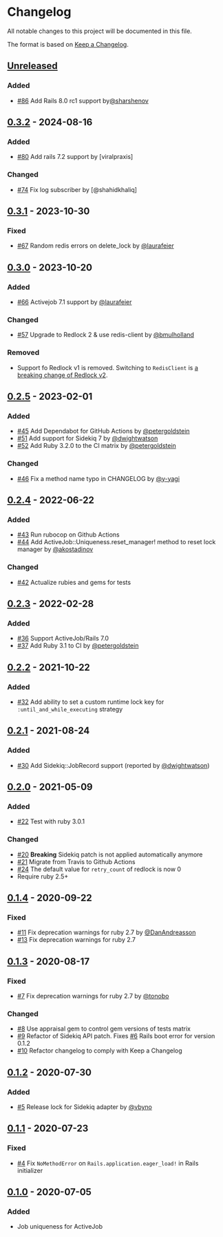 # Changelog
All notable changes to this project will be documented in this file.

The format is based on [Keep a Changelog](https://keepachangelog.com/en/1.0.0/).

## [Unreleased](https://github.com/veeqo/activejob-uniqueness/compare/v0.3.2...HEAD)

### Added

- [#86](https://github.com/veeqo/activejob-uniqueness/pull/86) Add Rails 8.0 rc1 support by[@sharshenov](https://github.com/sharshenov)

## [0.3.2](https://github.com/veeqo/activejob-uniqueness/compare/v0.3.1...v0.3.2) - 2024-08-16

### Added
- [#80](https://github.com/veeqo/activejob-uniqueness/pull/80) Add rails 7.2 support by [viralpraxis]

### Changed
- [#74](https://github.com/veeqo/activejob-uniqueness/pull/74) Fix log subscriber by [@shahidkhaliq]

## [0.3.1](https://github.com/veeqo/activejob-uniqueness/compare/v0.3.0...v0.3.1) - 2023-10-30

### Fixed

- [#67](https://github.com/veeqo/activejob-uniqueness/pull/67) Random redis errors on delete_lock by [@laurafeier](https://github.com/laurafeier)

## [0.3.0](https://github.com/veeqo/activejob-uniqueness/compare/v0.2.5...v0.3.0) - 2023-10-20

### Added
- [#66](https://github.com/veeqo/activejob-uniqueness/pull/66) Activejob 7.1 support by [@laurafeier](https://github.com/laurafeier)

### Changed
- [#57](https://github.com/veeqo/activejob-uniqueness/pull/57) Upgrade to Redlock 2 & use redis-client by [@bmulholland](https://github.com/bmulholland)

### Removed
- Support fo Redlock v1 is removed. Switching to `RedisClient` is [a breaking change of Redlock v2](https://github.com/leandromoreira/redlock-rb/blob/main/CHANGELOG.md#200---2023-02-09).

## [0.2.5](https://github.com/veeqo/activejob-uniqueness/compare/v0.2.4...v0.2.5) - 2023-02-01

### Added
- [#45](https://github.com/veeqo/activejob-uniqueness/pull/45) Add Dependabot for GitHub Actions by [@petergoldstein](https://github.com/petergoldstein)
- [#51](https://github.com/veeqo/activejob-uniqueness/pull/51) Add support for Sidekiq 7 by [@dwightwatson](https://github.com/dwightwatson)
- [#52](https://github.com/veeqo/activejob-uniqueness/pull/52) Add Ruby 3.2.0 to the CI matrix by [@petergoldstein](https://github.com/petergoldstein)

### Changed
- [#46](https://github.com/veeqo/activejob-uniqueness/pull/46) Fix a method name typo in CHANGELOG by [@y-yagi](https://github.com/y-yagi)

## [0.2.4](https://github.com/veeqo/activejob-uniqueness/compare/v0.2.3...v0.2.4) - 2022-06-22

### Added
- [#43](https://github.com/veeqo/activejob-uniqueness/pull/43) Run rubocop on Github Actions
- [#44](https://github.com/veeqo/activejob-uniqueness/pull/44) Add ActiveJob::Uniqueness.reset_manager! method to reset lock manager by [@akostadinov](https://github.com/akostadinov)

### Changed
- [#42](https://github.com/veeqo/activejob-uniqueness/pull/42) Actualize rubies and gems for tests

## [0.2.3](https://github.com/veeqo/activejob-uniqueness/compare/v0.2.2...v0.2.3) - 2022-02-28

### Added
- [#36](https://github.com/veeqo/activejob-uniqueness/pull/36) Support ActiveJob/Rails 7.0
- [#37](https://github.com/veeqo/activejob-uniqueness/pull/37) Add Ruby 3.1 to CI by [@petergoldstein](https://github.com/petergoldstein)

## [0.2.2](https://github.com/veeqo/activejob-uniqueness/compare/v0.2.1...v0.2.2) - 2021-10-22

### Added
- [#32](https://github.com/veeqo/activejob-uniqueness/pull/32) Add ability to set a custom runtime lock key for `:until_and_while_executing` strategy

## [0.2.1](https://github.com/veeqo/activejob-uniqueness/compare/v0.2.0...v0.2.1) - 2021-08-24

### Added
- [#30](https://github.com/veeqo/activejob-uniqueness/pull/30) Add Sidekiq::JobRecord support (reported by [@dwightwatson](https://github.com/dwightwatson))

## [0.2.0](https://github.com/veeqo/activejob-uniqueness/compare/v0.1.4...v0.2.0) - 2021-05-09

### Added
- [#22](https://github.com/veeqo/activejob-uniqueness/pull/22) Test with ruby 3.0.1

### Changed
- [#20](https://github.com/veeqo/activejob-uniqueness/pull/20) **Breaking** Sidekiq patch is not applied automatically anymore
- [#21](https://github.com/veeqo/activejob-uniqueness/pull/21) Migrate from Travis to Github Actions
- [#24](https://github.com/veeqo/activejob-uniqueness/pull/24) The default value for `retry_count` of redlock is now 0
- Require ruby 2.5+

## [0.1.4](https://github.com/veeqo/activejob-uniqueness/compare/v0.1.3...v0.1.4) - 2020-09-22

### Fixed
- [#11](https://github.com/veeqo/activejob-uniqueness/pull/11) Fix deprecation warnings for ruby 2.7 by [@DanAndreasson](https://github.com/DanAndreasson)
- [#13](https://github.com/veeqo/activejob-uniqueness/pull/13) Fix deprecation warnings for ruby 2.7

## [0.1.3](https://github.com/veeqo/activejob-uniqueness/compare/v0.1.2...v0.1.3) - 2020-08-17

### Fixed
- [#7](https://github.com/veeqo/activejob-uniqueness/pull/7) Fix deprecation warnings for ruby 2.7 by [@tonobo](https://github.com/tonobo)

### Changed
- [#8](https://github.com/veeqo/activejob-uniqueness/pull/8) Use appraisal gem to control gem versions of tests matrix
- [#9](https://github.com/veeqo/activejob-uniqueness/pull/9) Refactor of Sidekiq API patch. Fixes [#6](https://github.com/veeqo/activejob-uniqueness/issues/6) Rails boot error for version 0.1.2
- [#10](https://github.com/veeqo/activejob-uniqueness/pull/10) Refactor changelog to comply with Keep a Changelog

## [0.1.2](https://github.com/veeqo/activejob-uniqueness/compare/v0.1.1...v0.1.2) - 2020-07-30

### Added
-  [#5](https://github.com/veeqo/activejob-uniqueness/pull/5) Release lock for Sidekiq adapter by [@vbyno](https://github.com/vbyno)

## [0.1.1](https://github.com/veeqo/activejob-uniqueness/compare/v0.1.0...v0.1.1) - 2020-07-23

### Fixed
- [#4](https://github.com/veeqo/activejob-uniqueness/pull/4) Fix `NoMethodError` on `Rails.application.eager_load!` in Rails initializer

## [0.1.0](https://github.com/veeqo/activejob-uniqueness/releases/tag/v0.1.0) - 2020-07-05

### Added
- Job uniqueness for ActiveJob
